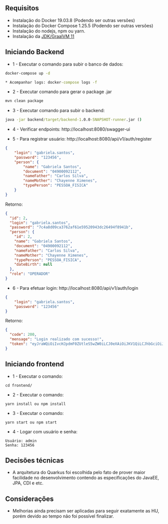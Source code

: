 ## Requisitos
* Instalação do Docker 19.03.8 (Podendo ser outras versões)
* Instalação do Docker Compose 1.25.5 (Podendo ser outras versões)
* Instalação do nodejs, npm ou yarn. 
* Instalação da [JDK/GraalVM 11](https://github.com/graalvm/graalvm-ce-builds/releases/download/vm-20.1.0/graalvm-ce-java11-windows-amd64-20.1.0.zip) 

## Iniciando Backend 
* 1 - Executar o comando para subir o banco de dados:
``` cmd
docker-compose up -d

* Acompanhar logs: docker-compose logs -f
```

* 2 - Executar comando para gerar o package .jar
``` cmd
mvn clean package
```

* 3 - Executar comando para subir o backend:
``` cmd
java -jar backend/target/backend-1.0.0-SNAPSHOT-runner.jar ()
``` 

* 4 - Verificar endpoints: http://localhost:8080/swagger-ui

* 5 - Para registrar usuário: http://localhost:8080/api/v1/auth/register
``` json
{
	"login": "gabriela.santos",
	"password": "123456",
	"person": {
		"name": "Gabriela Santos",
		"document": "04900092112",
		"nameFather": "Carlos Silva",
		"nameMother": "Chayenne Ximenes",
		"typePerson": "PESSOA_FISICA"
	}
}
```
Retorno:
``` json
{
  "id": 2,
  "login": "gabriela.santos",
  "password": "7c4a8d09ca3762af61e59520943dc26494f8941b",
  "person": {
    "id": 2,
    "name": "Gabriela Santos",
    "document": "04900092112",
    "nameFather": "Carlos Silva",
    "nameMother": "Chayenne Ximenes",
    "typePerson": "PESSOA_FISICA",
    "dateBirth": null
  },
  "role": "OPERADOR"
}
```


* 6 - Para efetuar login: http://localhost:8080/api/v1/auth/login
``` json
{
	"login": "gabriela.santos",
	"password": "123456"
}
```
Retorno: 
``` json
{
  "code": 200,
  "mensage": "Login realizado com sucesso!",
  "token": "eyJraWQiOiIvcHJpdmF0ZUtleS5wZW0iLCJ0eXAiOiJKV1QiLCJhbGciOiJSUzI1NiJ9.eyJpc3MiOiJ3aWRlbiIsImp0aSI6ImVjMzI0MzE1LTcwMzgtNDcyNC1hYWMwLTc2OTU3NjY0NWZlNyIsInN1YiI6Im1rMiIsInVwbiI6Im1rMiIsImdyb3VwcyI6WyJPUEVSQURPUiJdLCJhdWQiOiJ1c2luZy1qd3QiLCJleHAiOjE1OTI3MDk0OTUsImlhdCI6MTU5MjcwNTg5NSwiYXV0aF90aW1lIjoiTnVtZXJpY0RhdGV7MTU5MjcwNTg5NSAtPiAyMCBkZSBqdW4gZGUgMjAyMCAyMzoxODoxNSBCUlR9In0.rnNAOuOo6TtMMm40oMOlSwE51x-ZNAIJ1v54-Q_NRHpn6SIsNeOX9nZ1hC1iIN8ls3evoQjbQrxm-7QHXjJJQzfZODFSQfoXaHov-JMn8WjDpyQjlbJ74GDovRJFESgdBgCg47BM_4nV8orJ9a99jTi5WpuMpwHMHznI8td3jwqvfhTqaBR2kem4QktpRo3COJYhDa7RnSutX6Qtx65aGBCX5VFlQnqs6ukpApyZ9ilOeHRtsH3Z2Emb23XbkWj8DfG4bwT3byBzJHYnmoijZRqI5Z4rxilBY-RSnmIWXh99kNPT97lqvnuZGy-4Bw1Kv8aI8d734vUxJhUpB-TZyQ"
}
```

## Iniciando frontend
* 1 - Executar o comando: 
```$xslt
cd frontend/
```

* 2 - Executar o comando:
```$xslt
yarn install ou npm install
```

* 3 - Executar o comando:
```$xslt
yarn start ou npm start
```

* 4 - Logar com usuário e senha: 
```$xslt
Usuário: admin
Senha: 123456
```

## Decisões técnicas
* A arquitetura do Quarkus foi escolhida pelo fato de prover maior facilidade no desenvolvimento contendo as especificações do JavaEE, JPA, CDI e etc. 

## Considerações

* Melhorias ainda precisam ser aplicadas para seguir exatamente as HU, porém devido ao tempo não foi possível finalizar.
